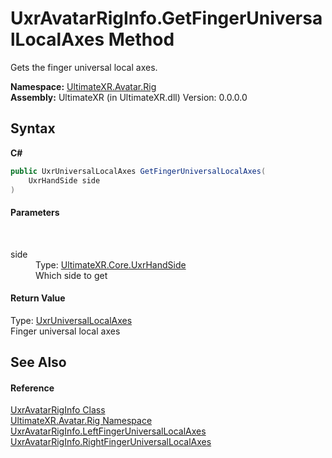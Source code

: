 # UxrAvatarRigInfo.GetFingerUniversalLocalAxes Method 
 

Gets the finger universal local axes.

**Namespace:**&nbsp;<a href="N_UltimateXR_Avatar_Rig">UltimateXR.Avatar.Rig</a><br />**Assembly:**&nbsp;UltimateXR (in UltimateXR.dll) Version: 0.0.0.0

## Syntax

**C#**<br />
``` C#
public UxrUniversalLocalAxes GetFingerUniversalLocalAxes(
	UxrHandSide side
)
```


#### Parameters
&nbsp;<dl><dt>side</dt><dd>Type: <a href="T_UltimateXR_Core_UxrHandSide">UltimateXR.Core.UxrHandSide</a><br />Which side to get</dd></dl>

#### Return Value
Type: <a href="T_UltimateXR_Core_Math_UxrUniversalLocalAxes">UxrUniversalLocalAxes</a><br />Finger universal local axes

## See Also


#### Reference
<a href="T_UltimateXR_Avatar_Rig_UxrAvatarRigInfo">UxrAvatarRigInfo Class</a><br /><a href="N_UltimateXR_Avatar_Rig">UltimateXR.Avatar.Rig Namespace</a><br /><a href="P_UltimateXR_Avatar_Rig_UxrAvatarRigInfo_LeftFingerUniversalLocalAxes">UxrAvatarRigInfo.LeftFingerUniversalLocalAxes</a><br /><a href="P_UltimateXR_Avatar_Rig_UxrAvatarRigInfo_RightFingerUniversalLocalAxes">UxrAvatarRigInfo.RightFingerUniversalLocalAxes</a><br />